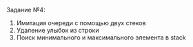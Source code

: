 Задание №4:
1. Имитация очереди с помощью двух стеков
2. Удаление улыбок из строки
3. Поиск минимального и максимального элемента в stack

